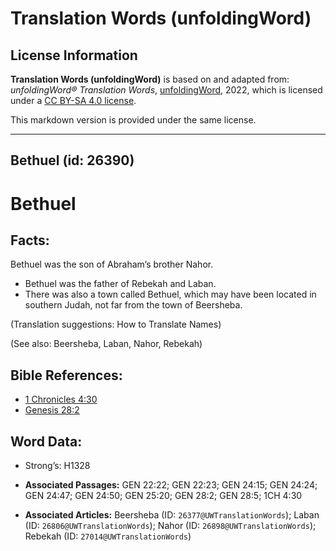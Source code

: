 # Translation Words (unfoldingWord)

## License Information

**Translation Words (unfoldingWord)** is based on and adapted from: _unfoldingWord® Translation Words_, [unfoldingWord](https://unfoldingword.org/utw), 2022, which is licensed under a [CC BY-SA 4.0 license](https://creativecommons.org/licenses/by-sa/4.0/legalcode.en).

This markdown version is provided under the same license.



--------------------------------

## Bethuel (id: 26390)

Bethuel
=======

Facts:
------

Bethuel was the son of Abraham’s brother Nahor.

* Bethuel was the father of Rebekah and Laban.
* There was also a town called Bethuel, which may have been located in southern Judah, not far from the town of Beersheba.

(Translation suggestions: How to Translate Names)

(See also: Beersheba, Laban, Nahor, Rebekah)

Bible References:
-----------------

* [1 Chronicles 4:30](https://ref.ly/1Chr4:30)
* [Genesis 28:2](https://ref.ly/Gen28:2)

Word Data:
----------

* Strong’s: H1328

* **Associated Passages:** GEN 22:22; GEN 22:23; GEN 24:15; GEN 24:24; GEN 24:47; GEN 24:50; GEN 25:20; GEN 28:2; GEN 28:5; 1CH 4:30
* **Associated Articles:** Beersheba (ID: `26377@UWTranslationWords`); Laban (ID: `26806@UWTranslationWords`); Nahor (ID: `26898@UWTranslationWords`); Rebekah (ID: `27014@UWTranslationWords`)

